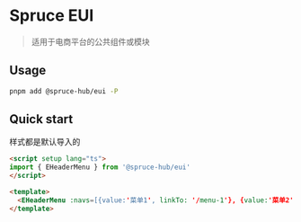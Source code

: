 # Spruce EUI

> 适用于电商平台的公共组件或模块

## Usage

```bash
pnpm add @spruce-hub/eui -P
```

## Quick start

样式都是默认导入的

```html
<script setup lang="ts">
import { EHeaderMenu } from '@spruce-hub/eui'
</script>

<template>
  <EHeaderMenu :navs=[{value:'菜单1', linkTo: '/menu-1'}, {value:'菜单2', linkTo: '/menu-2'}] />
</template>
```
